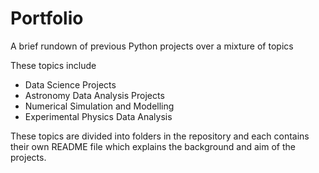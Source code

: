 # Portfolio
A brief rundown of previous Python projects over a mixture of topics

These topics include
- Data Science Projects
- Astronomy Data Analysis Projects
- Numerical Simulation and Modelling
- Experimental Physics Data Analysis

These topics are divided into folders in the repository and each contains their own README file which explains the background and aim of the projects. 
